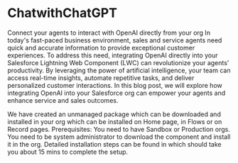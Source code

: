 # ChatwithChatGPT
Connect your agents to interact with OpenAI directly from your org
In today's fast-paced business environment, sales and service agents need quick and accurate information to provide exceptional customer experiences. To address this need, integrating OpenAI directly into your Salesforce Lightning Web Component (LWC) can revolutionize your agents' productivity. By leveraging the power of artificial intelligence, your team can access real-time insights, automate repetitive tasks, and deliver personalized customer interactions. In this blog post, we will explore how integrating OpenAI into your Salesforce org can empower your agents and enhance service and sales outcomes.

We have created an unmanaged package which can be downloaded and installed in your org which can be installed on Home page, in Flows or on Record pages.
Prerequisites: 
You need to have Sandbox or Production orgs. 
You need to be system administrator to download the component and install it in the org. 
Detailed installation steps can be found in  which should take you about 15 mins to complete the setup. 
